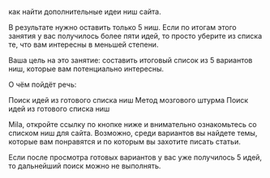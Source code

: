 как найти дополнительные идеи ниш сайта. 

 

В результате нужно оставить только 5 ниш. Если по итогам этого занятия у вас получилось более пяти идей, то просто уберите из списка те, что вам интересны в меньшей степени.  



Ваша цель на это занятие: составить итоговый список из 5 вариантов ниш, которые вам потенциально интересны. 



О чём пойдёт речь:

Поиск идей из готового списка ниш
Метод мозгового штурма
Поиск идей из готового списка ниш

Mila, откройте ссылку по кнопке ниже и внимательно ознакомьтесь со списком ниш для сайта. Возможно, среди вариантов вы найдете темы, которые вам понравятся и по которым вы захотите писать статьи. 



Если после просмотра готовых вариантов у вас уже получилось 5 идей, то дальнейший поиск можно не выполнять. 

